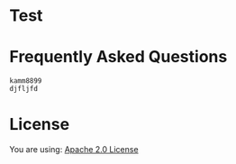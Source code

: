 # Test

  # Frequently Asked Questions
    kamm8899 
    djfljfd
  # License 
  You are using: [Apache 2.0 License](https://opensource.org/licenses/Apache-2.0)
